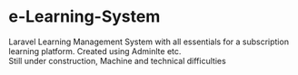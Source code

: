 # e-Learning-System
Laravel Learning Management System with all essentials for a subscription learning platform. Created using Adminlte etc.</br>
Still under construction, Machine and technical difficulties
